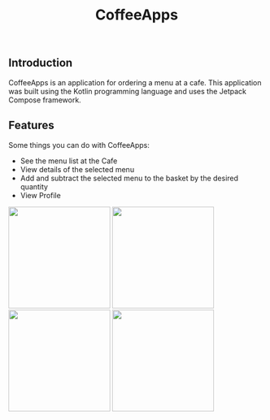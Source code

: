 <h1 align="center"> CoffeeApps </h1> <br>

## Introduction
CoffeeApps is an application for ordering a menu at a cafe. This application was built using the Kotlin programming language and uses the Jetpack Compose framework.


## Features

Some things you can do with CoffeeApps:

- See the menu list at the Cafe
- View details of the selected menu
- Add and subtract the selected menu to the basket by the desired quantity
- View Profile

<img src="https://drive.google.com/uc?id=1KDKWQ78QB5QSL7je7ACTZOUcQtP8RgPf" width=200/> <img src="https://drive.google.com/uc?id=1qBin3Zilt7fBiqh9OS4VCcR1H6G4WtAE" width=200/> 
<img src="https://drive.google.com/uc?id=1QLFsfUXdM6SzM6QTq7Jck_LDQLNkg6a6" width=200/> <img src="https://drive.google.com/uc?id=1myd55np38BZESQB5geShZzoIbvjBV1Ja" width=200/> 





